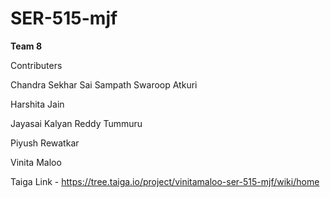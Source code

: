 # SER-515-mjf


**Team 8**

Contributers

Chandra Sekhar Sai Sampath Swaroop Atkuri

Harshita Jain

Jayasai Kalyan Reddy Tummuru

Piyush Rewatkar

Vinita Maloo

Taiga Link - https://tree.taiga.io/project/vinitamaloo-ser-515-mjf/wiki/home

